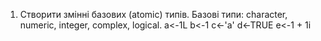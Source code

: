 1.	Створити змінні базових (atomic) типів. Базові типи: character, numeric, integer, complex, logical.
a<-1L
b<-1
c<-'a'
d<-TRUE
e<-1 + 1i
